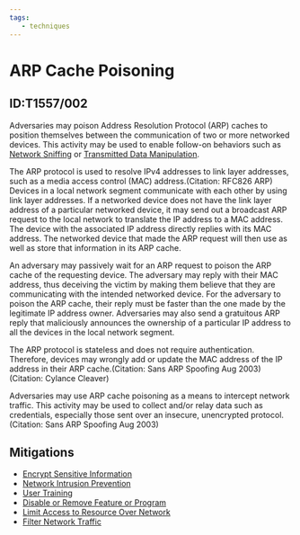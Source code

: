 ```yaml
---
tags:
   - techniques
---
```

# ARP Cache Poisoning
## ID:T1557/002
Adversaries may poison Address Resolution Protocol (ARP) caches to position themselves between the communication of two or more networked devices. This activity may be used to enable follow-on behaviors such as [Network Sniffing](/mitre/techniques/T1040) or [Transmitted Data Manipulation](/mitre/techniques/T1565/002).

The ARP protocol is used to resolve IPv4 addresses to link layer addresses, such as a media access control (MAC) address.(Citation: RFC826 ARP) Devices in a local network segment communicate with each other by using link layer addresses. If a networked device does not have the link layer address of a particular networked device, it may send out a broadcast ARP request to the local network to translate the IP address to a MAC address. The device with the associated IP address directly replies with its MAC address. The networked device that made the ARP request will then use as well as store that information in its ARP cache.

An adversary may passively wait for an ARP request to poison the ARP cache of the requesting device. The adversary may reply with their MAC address, thus deceiving the victim by making them believe that they are communicating with the intended networked device. For the adversary to poison the ARP cache, their reply must be faster than the one made by the legitimate IP address owner. Adversaries may also send a gratuitous ARP reply that maliciously announces the ownership of a particular IP address to all the devices in the local network segment.

The ARP protocol is stateless and does not require authentication. Therefore, devices may wrongly add or update the MAC address of the IP address in their ARP cache.(Citation: Sans ARP Spoofing Aug 2003)(Citation: Cylance Cleaver)

Adversaries may use ARP cache poisoning as a means to intercept network traffic. This activity may be used to collect and/or relay data such as credentials, especially those sent over an insecure, unencrypted protocol.(Citation: Sans ARP Spoofing Aug 2003)

## Mitigations
* [Encrypt Sensitive Information](mitigations/M1041)
* [Network Intrusion Prevention](mitigations/M1031)
* [User Training](mitigations/M1017)
* [Disable or Remove Feature or Program](mitigations/M1042)
* [Limit Access to Resource Over Network](mitigations/M1035)
* [Filter Network Traffic](mitigations/M1037)
